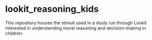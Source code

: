 # lookit_reasoning_kids

This repository houses the stimuli used in a study run through Lookit interested in understanding moral reasoning and decision-making in children. 

